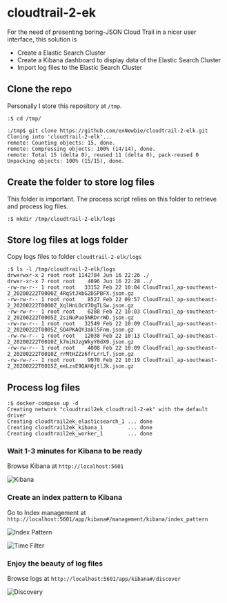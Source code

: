 # cloudtrail-2-ek
For the need of presenting boring-JSON Cloud Trail in a nicer user interface, this solution is 
* Create a Elastic Search Cluster
* Create a Kibana dashboard to display data of the Elastic Search Cluster
* Import log files to the Elastic Search Cluster


## Clone the repo
Personally I store this repository at `/tmp`.  
```
:$ cd /tmp/

:/tmp$ git clone https://github.com/exNewbie/cloudtrail-2-elk.git
Cloning into 'cloudtrail-2-elk'...
remote: Counting objects: 15, done.
remote: Compressing objects: 100% (14/14), done.
remote: Total 15 (delta 0), reused 11 (delta 0), pack-reused 0
Unpacking objects: 100% (15/15), done.
```

## Create the folder to store log files
This folder is important. The process script relies on this folder to retrieve and process log files. 

```
:$ mkdir /tmp/cloudtrail-2-elk/logs
```

## Store log files at logs folder
Copy logs files to folder `cloudtrail-2-elk/logs`

```
:$ ls -l /tmp/cloudtrail-2-elk/logs
drwxrwxr-x 2 root root 1142784 Jun 16 22:26 ./
drwxr-xr-x 7 root root    4096 Jun 16 22:28 ../
-rw-rw-r-- 1 root root   33152 Feb 22 10:04 CloudTrail_ap-southeast-2_20200222T0000Z_4RqStJkbG2DSPBFX.json.gz
-rw-rw-r-- 1 root root    8527 Feb 22 09:57 CloudTrail_ap-southeast-2_20200222T0000Z_XqlHnLOcV7OgTLSw.json.gz
-rw-rw-r-- 1 root root    6288 Feb 22 10:03 CloudTrail_ap-southeast-2_20200222T0005Z_2siNuPuo5NRDrrWD.json.gz
-rw-rw-r-- 1 root root   32549 Feb 22 10:09 CloudTrail_ap-southeast-2_20200222T0005Z_SO4PKAQY3akl5Fnm.json.gz
-rw-rw-r-- 1 root root   12038 Feb 22 10:13 CloudTrail_ap-southeast-2_20200222T0010Z_k7miNJzgWkyY0dX9.json.gz
-rw-rw-r-- 1 root root    4008 Feb 22 10:09 CloudTrail_ap-southeast-2_20200222T0010Z_rrMtHZZz6frLrrLf.json.gz
-rw-rw-r-- 1 root root    9970 Feb 22 10:19 CloudTrail_ap-southeast-2_20200222T0015Z_eeLzsE9QAHQjtlJk.json.gz
```

## Process log files

```
:$ docker-compose up -d
Creating network "cloudtrail2ek_cloudtrail-2-ek" with the default driver
Creating cloudtrail2ek_elasticsearch_1 ... done
Creating cloudtrail2ek_kibana_1        ... done
Creating cloudtrail2ek_worker_1        ... done
```

### Wait 1-3 minutes for Kibana to be ready
Browse Kibana at `http://localhost:5601`

![Kibana](https://github.com/exNewbie/cloudtrail-2-ek/blob/feature/docker-compose/images/kibana.png)

### Create an index pattern to Kibana
Go to Index management at `http://localhost:5601/app/kibana#/management/kibana/index_pattern`

![Index Pattern](https://github.com/exNewbie/cloudtrail-2-ek/blob/feature/docker-compose/images/create-index-pattern.png)

![Time Filter](https://github.com/exNewbie/cloudtrail-2-ek/blob/feature/docker-compose/images/choose-time-filter.png)


### Enjoy the beauty of log files
Browse logs at `http://localhost:5601/app/kibana#/discover`

![Discovery](https://github.com/exNewbie/cloudtrail-2-ek/blob/feature/docker-compose/images/discovery.png)
